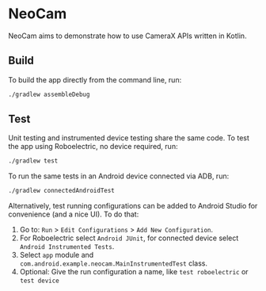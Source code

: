 # NeoCam

NeoCam aims to demonstrate how to use CameraX APIs written in Kotlin.

## Build

To build the app directly from the command line, run:
```sh
./gradlew assembleDebug
```

## Test

Unit testing and instrumented device testing share the same code. To test the app using Roboelectric, no device required, run:
```sh
./gradlew test
```

To run the same tests in an Android device connected via ADB, run:
```sh
./gradlew connectedAndroidTest
```

Alternatively, test running configurations can be added to Android Studio for convenience (and a nice UI). To do that:
1. Go to: `Run` > `Edit Configurations` > `Add New Configuration`.
1. For Roboelectric select `Android JUnit`, for connected device select `Android Instrumented Tests`.
1. Select `app` module and `com.android.example.neocam.MainInstrumentedTest` class.
1. Optional: Give the run configuration a name, like `test roboelectric` or `test device`
